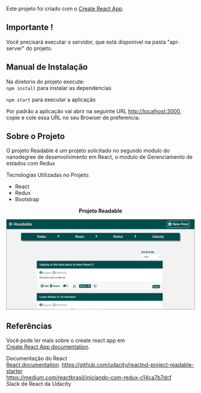 Este projeto foi criado com o [Create React App](https://github.com/facebook/create-react-app).

## Importante !

Você precisará executar o servidor, que está disponível na pasta "api-server" do projeto.

## Manual de Instalação

Na diretorio do projeto execute: <br>
`npm install` para instalar as dependencias <br>  

`npm start` para executar a aplicação 


Por padrão a aplicação vai abrir na seguinte URL [http://localhost:3000](http://localhost:3000), copie e cole essa URL no seu Browser de preferencia.


## Sobre o Projeto

O projeto Readable é um projeto solicitado no segundo modulo do nanodegree de desenvolvimento em React, o modulo de Gerenciamento de estados com Redux

<p> Tecnologias Utilizadas no Projeto. </p>
<ul>
  <li>React</li>
  <li>Redux</li>
  <li>Bootstrap</li>
</ul>

<p align="center"><b>Projeto Readable </b></p>
<p align="center">
  <img src="principal.jpg" width="700" />
</p>  

## Referências

 Você pode ler mais sobre o create react app em <br>[Create React App documentation](https://facebook.github.io/create-react-app/docs/getting-started).
 
Documentação do React <br> [React documentation](https://reactjs.org/).
https://github.com/udacity/reactnd-project-readable-starter <br>
https://medium.com/reactbrasil/iniciando-com-redux-c14ca7b7dcf <br>
Slack de React da Udacity